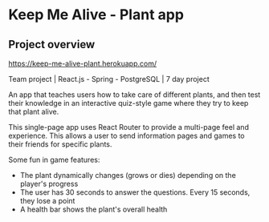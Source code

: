 # Keep Me Alive - Plant app

## Project overview

https://keep-me-alive-plant.herokuapp.com/

Team project | React.js - Spring - PostgreSQL | 7 day project

An app that teaches users how to take care of different plants, and then test their knowledge in an interactive quiz-style game where they try to keep that plant alive.

This single-page app uses React Router to provide a multi-page feel and experience. This allows a user to send information pages and games to their friends for specific plants.

Some fun in game features:
- The plant dynamically changes (grows or dies) depending on the player's progress
- The user has 30 seconds to answer the questions. Every 15 seconds, they lose a point
- A health bar shows the plant's overall health
